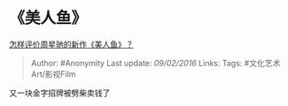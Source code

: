 # 《美人鱼》
[怎样评价周星驰的新作《美人鱼》？](https://www.zhihu.com/question/38348923/answer/85479728)

> Author: #Anonymity 
Last update: *09/02/2016* 
Links: 
Tags: #文化艺术Art/影视Film 

又一块金字招牌被劈柴卖钱了